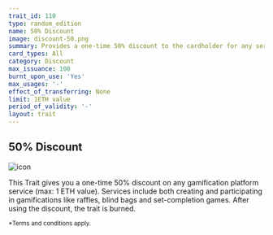 ```yaml
---
trait_id: 110
type: random_edition
name: 50% Discount
image: discount-50.png
summary: Provides a one-time 50% discount to the cardholder for any service on the Ether Cards events platform.
card_types: All
category: Discount
max_issuance: 100
burnt_upon_use: 'Yes'
max_usages: '-'
effect_of_transferring: None
limit: 1ETH value
period_of_validity: '-'
layout: trait
---
```


## 50% Discount

![icon](/assets/images/trait-icons/{{page.image}})

This Trait gives you a one-time 50% discount on any gamification platform service (max: 1 ETH value). Services include both creating and participating in gamifications like raffles, blind bags and set-completion games. After using the discount, the trait is burned.

<small>*Terms and conditions apply.</small>
